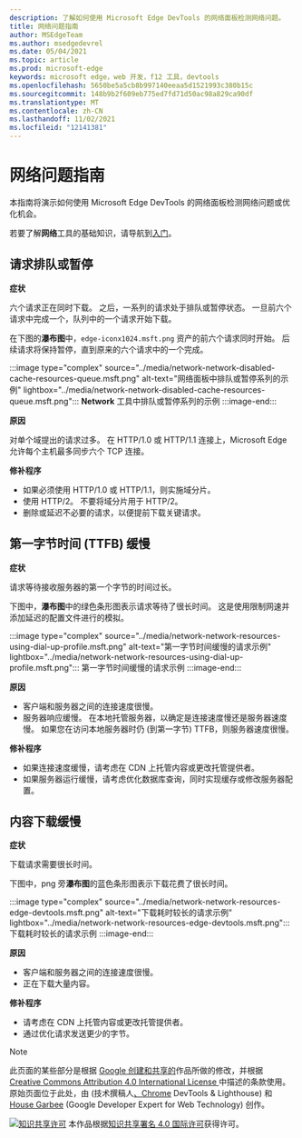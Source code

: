 ```yaml
---
description: 了解如何使用 Microsoft Edge DevTools 的网络面板检测网络问题。
title: 网络问题指南
author: MSEdgeTeam
ms.author: msedgedevrel
ms.date: 05/04/2021
ms.topic: article
ms.prod: microsoft-edge
keywords: microsoft edge，web 开发，f12 工具，devtools
ms.openlocfilehash: 5650be5a5cb8b997140eeaa5d1521993c380b15c
ms.sourcegitcommit: 148b9b2f609eb775ed7fd71d50ac98a829ca90df
ms.translationtype: MT
ms.contentlocale: zh-CN
ms.lasthandoff: 11/02/2021
ms.locfileid: "12141381"
---
```

<!-- Copyright Kayce Basques and Jonathan Garbee

   Licensed under the Apache License, Version 2.0 (the "License");
   you may not use this file except in compliance with the License.
   You may obtain a copy of the License at

       https://www.apache.org/licenses/LICENSE-2.0

   Unless required by applicable law or agreed to in writing, software
   distributed under the License is distributed on an "AS IS" BASIS,
   WITHOUT WARRANTIES OR CONDITIONS OF ANY KIND, either express or implied.
   See the License for the specific language governing permissions and
   limitations under the License.  -->
# <a name="network-issues-guide"></a>网络问题指南

本指南将演示如何使用 Microsoft Edge DevTools 的网络面板检测网络问题或优化机会。

若要了解**网络**工具的基础知识，请导航到[入门][NetworkPerformance]。


<!-- ====================================================================== -->
## <a name="queued-or-stalled-requests"></a>请求排队或暂停

**症状**

六个请求正在同时下载。  之后，一系列的请求处于排队或暂停状态。  一旦前六个请求中完成一个，队列中的一个请求开始下载。

在下图的**瀑布图**中，`edge-iconx1024.msft.png` 资产的前六个请求同时开始。  后续请求将保持暂停，直到原来的六个请求中的一个完成。

:::image type="complex" source="../media/network-network-disabled-cache-resources-queue.msft.png" alt-text="网络面板中排队或暂停系列的示例" lightbox="../media/network-network-disabled-cache-resources-queue.msft.png":::
   **Network** 工具中排队或暂停系列的示例
:::image-end:::

**原因**

对单个域提出的请求过多。  在 HTTP/1.0 或 HTTP/1.1 连接上，Microsoft Edge 允许每个主机最多同步六个 TCP 连接。

**修补程序**

*   如果必须使用 HTTP/1.0 或 HTTP/1.1，则实施域分片。
*   使用 HTTP/2。  不要将域分片用于 HTTP/2。
*   删除或延迟不必要的请求，以便提前下载关键请求。


<!-- ====================================================================== -->
## <a name="slow-time-to-first-byte-ttfb"></a>第一字节时间 (TTFB) 缓慢

**症状**

请求等待接收服务器的第一个字节的时间过长。

下图中，**瀑布图**中的绿色条形图表示请求等待了很长时间。  这是使用限制网速并添加延迟的配置文件进行的模拟。

:::image type="complex" source="../media/network-network-resources-using-dial-up-profile.msft.png" alt-text="第一字节时间缓慢的请求示例" lightbox="../media/network-network-resources-using-dial-up-profile.msft.png":::
   第一字节时间缓慢的请求示例
:::image-end:::

**原因**

*   客户端和服务器之间的连接速度很慢。
*   服务器响应缓慢。  在本地托管服务器，以确定是连接速度慢还是服务器速度慢。  如果您在访问本地服务器时仍 (到第一字节) TTFB，则服务器速度很慢。

**修补程序**

*   如果连接速度缓慢，请考虑在 CDN 上托管内容或更改托管提供者。
*   如果服务器运行缓慢，请考虑优化数据库查询，同时实现缓存或修改服务器配置。


<!-- ====================================================================== -->
## <a name="slow-content-download"></a>内容下载缓慢

**症状**

下载请求需要很长时间。

下图中，png 旁**瀑布图**的蓝色条形图表示下载花费了很长时间。

:::image type="complex" source="../media/network-network-resources-edge-devtools.msft.png" alt-text="下载耗时较长的请求示例" lightbox="../media/network-network-resources-edge-devtools.msft.png":::
   下载耗时较长的请求示例
:::image-end:::

**原因**

*   客户端和服务器之间的连接速度很慢。
*   正在下载大量内容。

**修补程序**

*   请考虑在 CDN 上托管内容或更改托管提供者。
*   通过优化请求发送更少的字节。

<!-- ## Contribute knowledge  / Getting in touch

Do you have a network issue that should be added to this guide?

*   Send a tweet to [@EdgeDevTools][MicrosoftEdgeTweet].
*   Choose **Send Feedback** (![Send Feedback](../media/smile-icon.msft.png)) in the DevTools or select `Alt`+`Shift`+`I` (Windows, Linux) or `Option`+`Shift`+`I` (macOS) to provide feedback or feature requests.
*   [Open an issue][WebFundamentalsIssue] on the docs repo.  -->


<!-- ====================================================================== -->
<!-- links -->
[NetworkPerformance]: ./index.md "使用 Microsoft Edge DevTools 检测网络活动 | Microsoft Docs"

[MicrosoftEdgeTweet]: https://twitter.com/intent/tweet?text=@EdgeDevTools%20[Network%20Issues%20Guide%20Suggestion]

[WebFundamentalsIssue]: https://github.com/MicrosoftDocs/edge-developer/issues/new?title=%5BDevTools%20Network%20Issues%20Guide%20Suggestion%5D "新问题 - MicrosoftDocs/edge-developer"


<!-- ====================================================================== -->
> [!NOTE]
> 此页面的某些部分是根据 [Google 创建和共享的][GoogleSitePolicies]作品所做的修改，并根据[ Creative Commons Attribution 4.0 International License ][CCA4IL]中描述的条款使用。
> 原始页面位于此处，[](https://developers.google.com/web/tools/chrome-devtools/network/issues)由 (技术撰稿人[、Chrome][KayceBasques] DevTools \& Lighthouse) 和[House Garbee][JonathanGarbee] (Google Developer Expert for Web Technology) 创作。

[![知识共享许可][CCby4Image]][CCA4IL] 本作品根据[知识共享署名 4.0 国际许可][CCA4IL]获得许可。

[CCA4IL]: https://creativecommons.org/licenses/by/4.0
[CCby4Image]: https://i.creativecommons.org/l/by/4.0/88x31.png
[GoogleSitePolicies]: https://developers.google.com/terms/site-policies
[KayceBasques]: https://developers.google.com/web/resources/contributors#kayce-basques
[JonathanGarbee]: https://developers.google.com/web/resources/contributors#jonathan-garbee
